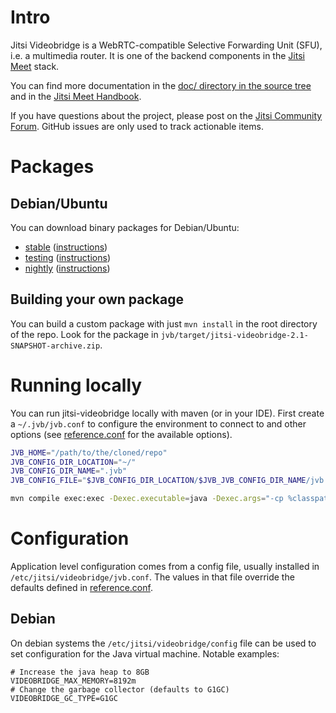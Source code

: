 # Intro

Jitsi Videobridge is a WebRTC-compatible Selective Forwarding Unit (SFU), i.e. a
multimedia router. It is one of the backend components in the [Jitsi Meet](https://github.com/jitsi/jitsi-meet) stack.

You can find more documentation in the
[doc/ directory in the source tree](https://github.com/jitsi/jitsi-videobridge/tree/master/doc) and in the 
[Jitsi Meet Handbook](https://jitsi.github.io/handbook/).

If you have questions about the project, please post on the [Jitsi Community Forum](https://community.jitsi.org/).
GitHub issues are only used to track actionable items.

# Packages

## Debian/Ubuntu
You can download binary packages for Debian/Ubuntu:
* [stable](https://download.jitsi.org/stable/) ([instructions](https://jitsi.org/downloads/ubuntu-debian-installations-instructions/))
* [testing](https://download.jitsi.org/testing/) ([instructions](https://jitsi.org/downloads/ubuntu-debian-installations-instructions-for-testing/))
* [nightly](https://download.jitsi.org/unstable/) ([instructions](https://jitsi.org/downloads/ubuntu-debian-installations-instructions-nightly/))

## Building your own package
You can build a custom package with just `mvn install` in the root directory of the repo. Look for the package in
`jvb/target/jitsi-videobridge-2.1-SNAPSHOT-archive.zip`.

# Running locally
You can run jitsi-videobridge locally with maven (or in your IDE). First create a `~/.jvb/jvb.conf` to configure the
environment to connect to and other options (see
[reference.conf](https://github.com/jitsi/jitsi-videobridge/blob/master/jvb/src/main/resources/reference.conf) for the
available options).

```sh
JVB_HOME="/path/to/the/cloned/repo"
JVB_CONFIG_DIR_LOCATION="~/"
JVB_CONFIG_DIR_NAME=".jvb"
JVB_CONFIG_FILE="$JVB_CONFIG_DIR_LOCATION/$JVB_JVB_CONFIG_DIR_NAME/jvb.conf"

mvn compile exec:exec -Dexec.executable=java -Dexec.args="-cp %classpath org.jitsi.videobridge.MainKt -Djava.library.path=$JVB_HOME/lib/native/linux-64 -Djava.util.logging.config.file=$JVB_HOME/lib/logging.properties -Dnet.java.sip.communicator.SC_HOME_DIR_LOCATION=$JVB_CONFIG_DIR_LOCATION -Dnet.java.sip.communicator.SC_HOME_DIR_NAME=$JVB_CONFIG_DIR_NAME -Dconfig.file=$JVB_CONFIG_FILE"
```

# Configuration
Application level configuration comes from a config file, usually installed in `/etc/jitsi/videobridge/jvb.conf`. The
values in that file override the defaults defined in
[reference.conf](https://github.com/jitsi/ice4j/blob/master/src/main/resources/reference.conf).

## Debian
On debian systems the `/etc/jitsi/videobridge/config` file can be used to set configuration for the Java virtual machine.
Notable examples:
```commandline
# Increase the java heap to 8GB
VIDEOBRIDGE_MAX_MEMORY=8192m
# Change the garbage collector (defaults to G1GC)
VIDEOBRIDGE_GC_TYPE=G1GC
```

